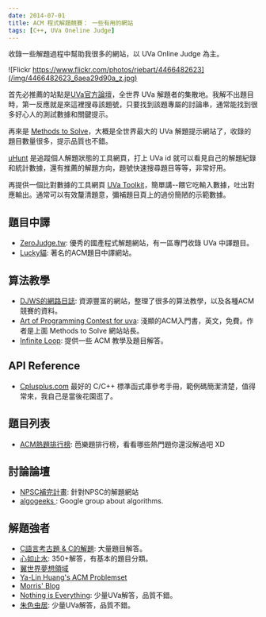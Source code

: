 ```yaml
---
date: 2014-07-01
title: ACM 程式解題競賽： 一些有用的網站
tags: [C++, UVa Oneline Judge]
---
```


收錄一些解題過程中幫助我很多的網站，以 UVa Online Judge 為主。

![Flickr https://www.flickr.com/photos/riebart/4466482623](/img/4466482623_6aea29d90a_z.jpg)

首先必推薦的站點是[UVa官方論壇][0]，全世界 UVa 解題者的集散地。我解不出題目時，第一反應就是來這裡搜尋該題號，只要找到該題專屬的討論串，通常能找到很多好心人的測試數據和關鍵提示。

再來是 [Methods to Solve][1]，大概是全世界最大的 UVa 解題提示網站了，收錄的題目數量很多，提示品質也不錯。

[uHunt][2] 是追蹤個人解題狀態的工具網頁，打上 UVa id 就可以看見自己的解題紀錄和統計數據，還有推薦的解題方向，題號快速搜尋題目等等，非常好用。

再提供一個比對數據的工具網頁 [UVa Toolkit](http://uvatoolkit.com/problemssolve.php)，簡單講--餵它吃輸入數據，吐出對應輸出。通常可以有效釐清題意，彌補題目頁上的過份簡陋的示範數據。

## 題目中譯

- [ZeroJudge.tw](http://zerojudge.tw‎/): 優秀的國產程式解題網站，有一區專門收錄 UVa 中譯題目。
- [Lucky貓](http://luckycat.kshs.kh.edu.tw/): 著名的ACM題目中譯網站。

## 算法教學

- [DJWS的網路日誌](http://www.csie.ntnu.edu.tw/~u91029/): 資源豐富的網站，整理了很多的算法教學，以及各種ACM競賽的資料。
- [Art of Programming Contest for uva](http://www.acmsolver.org/?tag=art-of-programming-contest/): 淺顯的ACM入門書，英文，免費。作者是上面 Methods to Solve 網站站長。
- [Infinite Loop](http://program-lover.blogspot.tw/2008/04/acm-online-judge.html): 提供一些 ACM 教學及題目解答。

## API Reference

- [Cplusplus.com](http://www.cplusplus.com/reference/)
  最好的 C/C++ 標準函式庫參考手冊，範例碼簡潔清楚，值得常來，我自己是當後花園逛了。

## 題目列表

- [ACM熱題排行榜](http://www.angelfire.com/on4/surbaniak/acm_grading_score.htm): 芭樂題排行榜，看看哪些熱門題你還沒解過吧 XD

## 討論論壇

- [NPSC補完計畫](http://www3.tcgs.tc.edu.tw/npsc/index.php): 針對NPSC的解題網站
- [algogeeks ](http://www.mail-archive.com/algogeeks@googlegroups.com/): Google group about algorithms.

## 解題強者

- [C語言考古題 &amp; C的解題](http://using-c.blogspot.com/): 大量題目解答。
- [心如止水](http://www.cppblog.com/rakerichard/): 350+解答，有基本的題目分類。
- [翼世界夢想領域](http://knightzone.org/?cat=24)
- [Ya-Lin Huang's ACM Problemset](http://yalin.tw/acm.php)
- [Morris' Blog](http://morris821028.github.io/categories/%E8%A7%A3%E9%A1%8C%E5%8D%80/%E8%A7%A3%E9%A1%8C%E5%8D%80-UVa/)
- [Nothing is Everything](http://new-acos.blogspot.com/search/label/ACM): 少量UVa解答，品質不錯。
- [朱色虫居](http://redbug0314.blogspot.tw/search/label/ACM): 少量UVa解答，品質不錯。


[0]: http://acm.uva.es/board/ "UVa Official forum"
[1]: http://www.comp.nus.edu.sg/~stevenha/programming/acmoj.html "Methods to solve"
[2]: http://uhunt.felix-halim.net/ "uHunt"